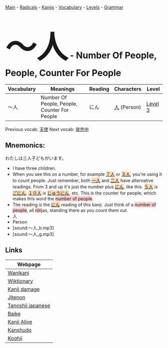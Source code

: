 <style> bigfont {font-size: 100px}</style>
[Main](../README.md) -
[Radicals](../radicals.md) -
[Kanjis](../kanjis.md) -
[Vocabulary](../vocabulary.md) -
[Levels](../levels.md) -
[Grammar](../grammar.md)
# <bigfont> 〜人</bigfont> - Number Of People, People, Counter For People 

| Vocabulary | Meanings | Reading | Characters | Level |
| --- | --- | --- | --- | --- |
| 〜人 | Number Of People, People, Counter For People | にん |  [人](../kanjis/人.md) (Person) | [Level 3](../levels/wk_level3.md) |

Previous vocab: [天使](天使.md) Next vocab: [発売中](発売中.md) 

## Mnemonics:
わたしは三人子どもがいます。
* I have three children.
* When you see this on a number, for example <span style="background-color:#fed8b1"> [７人](https://jisho.org/search/７人)</span> or <span style="background-color:#fed8b1"> [３人](https://jisho.org/search/３人)</span>, you're using it to count people. Just remember, both <span style="background-color:#fed8b1"> [一人](https://jisho.org/search/一人)</span> and <span style="background-color:#fed8b1"> [二人](https://jisho.org/search/二人)</span> have alternative readings. From 3 and up it's just the number plus <span style="background-color:#fed8b1"> [にん](https://jisho.org/search/にん)</span>, like this. <span style="background-color:#fed8b1"> [５人](https://jisho.org/search/５人)</span> is <span style="background-color:#fed8b1"> [ごにん](https://jisho.org/search/ごにん)</span>, <span style="background-color:#fed8b1"> [１０人](https://jisho.org/search/１０人)</span> is <span style="background-color:#fed8b1"> [じゅうにん](https://jisho.org/search/じゅうにん)</span>, etc. This is the counter for people, which makes this word the <span style="background-color:#ffcccb"> number of people</span>.
* The reading is the <span style="background-color:#fed8b1"> [にん](https://jisho.org/search/にん)</span> reading of this kanji. Just think of a <span style="background-color:#ffcccb"> number of people</span>, all <span style="background-color:#ffcccb"> nin</span>jas, standing there as you count them out.
* 人
* Person
* [sound:〜人_b.mp3]
* [sound:〜人_g.mp3]


## Links 

| Webpage |
| --- |
| [Wanikani          ](https://www.wanikani.com/kanji/〜人) |
| [Wiktionary        ](https://en.wiktionary.org/wiki/〜人) |
| [Kanji damage      ](http://www.kanjidamage.com/kanji/search?utf8=✓&q=〜人) |
| [Jitenon           ](https://jitenon.com/kanji/〜人) |
| [Tanoshii japanese ](https://www.tanoshiijapanese.com/dictionary/kanji.cfm?k=〜人) |
| [Baike             ](https://baike.baidu.com/item/〜人) |
| [Kanji Alive       ](https://app.kanjialive.com/〜人) |
| [Kanshudo          ](https://www.kanshudo.com/searchmn?q=〜人) |
| [Koohii            ](https://kanji.koohii.com/study/kanji/〜人) |
